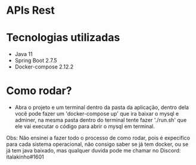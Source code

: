 # APIs Rest
# Tecnologias utilizadas
 - Java 11
 - Spring Boot 2.7.5
 - Docker-compose 2.12.2

# Como rodar?
 - Abra o projeto e um terminal dentro da pasta da aplicação, dentro dela você pode fazer um 'docker-compose up' que ira baixar o mysql e adminer, na mesma pasta dentro do terminal tente fazer './run.sh' que ele vai executar o código para abrir o mysql em terminal.
 
 Obs: Não ensinei a fazer todo o processo de como rodar, pois é expecifico para cada sistema operacional, não consigo saber se já tem docker, ou se já tem java baixado, mas qualquer duvida pode me chamar no Discord: italakinho#1601

